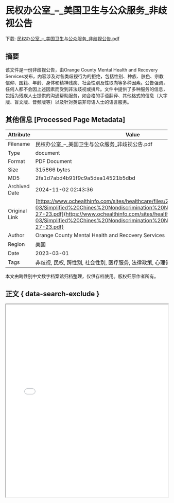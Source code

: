# 民权办公室_–_美国卫生与公众服务_非歧视公告

<!-- tcd_download_link -->
下载: <a href="../民权办公室_–_美国卫生与公众服务_非歧视公告.pdf" download>民权办公室_–_美国卫生与公众服务_非歧视公告.pdf</a>
<!-- tcd_download_link_end -->

## 摘要

<!-- tcd_abstract -->
该文件是一份非歧视公告，由Orange County Mental Health and Recovery Services发布，内容涉及对各类歧视行为的拒绝，包括性别、种族、肤色、宗教信仰、国籍、年龄、身体和精神残疾、社会性别及性取向等多种因素。公告强调，任何人都不会因上述因素而受到非法歧视或排斥。文件中提供了多种服务的信息，包括为残疾人士提供的沟通帮助服务，如合格的手语翻译、其他格式的信息（大字版、盲文版、音频版等）以及针对英语非母语人士的语言服务。

<!-- tcd_abstract_end -->

## 其他信息 [Processed Page Metadata]

| Attribute       | Value                                  |
|-----------------|----------------------------------------|
| Filename        | 民权办公室_–_美国卫生与公众服务_非歧视公告.pdf                             |
| Type            | document                                 |
| Format          | PDF Document                               |
| Size            | 315866 bytes                           |
| MD5             | 2fa1d7abd4b91f9c9a5dea14521b5dbd                                  |
| Archived Date   | 2024-11-02 02:43:36                             |
| Original Link   | [https://www.ochealthinfo.com/sites/healthcare/files/2023-03/Simplified%20Chines%20Nondiscrimination%20Notice%20updated%203-27-23.pdf](https://www.ochealthinfo.com/sites/healthcare/files/2023-03/Simplified%20Chines%20Nondiscrimination%20Notice%20updated%203-27-23.pdf)                         |
| Author          | Orange County Mental Health and Recovery Services                               |
| Region          | 美国                               |
| Date            | 2023-03-01                                 |
| Tags            | 非歧视, 民权, 跨性别, 社会性别, 医疗服务, 法律政策, 心理健康                                 |

本文由跨性别中文数字档案馆归档整理，仅供存档使用。版权归原作者所有。


## 正文 { data-search-exclude }

<!-- tcd_main_text -->
<iframe src="../民权办公室_–_美国卫生与公众服务_非歧视公告.pdf" width="100%" height="600px">
    <p>无法显示PDF，请下载查看。</p>
</iframe>
<!-- tcd_main_text_end -->

